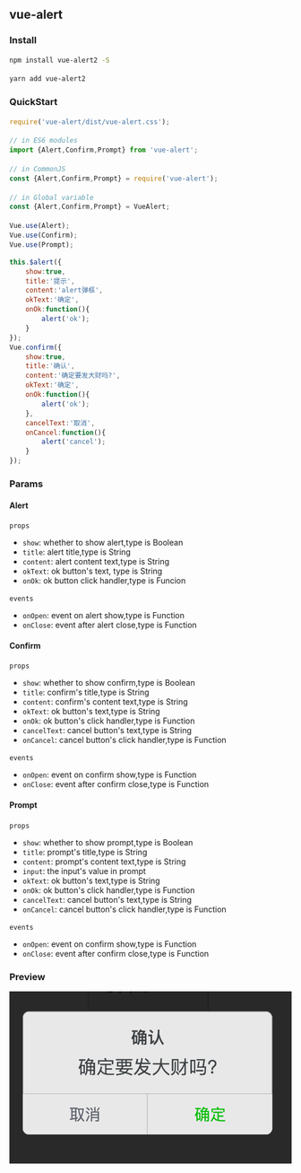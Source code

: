 ## vue-alert

### Install

```bash
npm install vue-alert2 -S

yarn add vue-alert2
```

### QuickStart
```javascript
require('vue-alert/dist/vue-alert.css');

// in ES6 modules
import {Alert,Confirm,Prompt} from 'vue-alert';

// in CommonJS
const {Alert,Confirm,Prompt} = require('vue-alert');

// in Global variable
const {Alert,Confirm,Prompt} = VueAlert;

Vue.use(Alert);
Vue.use(Confirm);
Vue.use(Prompt);
```
```javascript
this.$alert({
    show:true,
    title:'提示',
    content:'alert弹框',
    okText:'确定',
    onOk:function(){
        alert('ok');
    }
});
Vue.confirm({
    show:true,
    title:'确认',
    content:'确定要发大财吗?',
    okText:'确定',
    onOk:function(){
        alert('ok');
    },
    cancelText:'取消',
    onCancel:function(){
        alert('cancel');
    }
});
```

### Params

#### Alert

`props`
- `show`: whether to show alert,type is Boolean
- `title`: alert title,type is String
- `content`: alert content text,type is String
- `okText`: ok button's text, type is String
- `onOk`: ok button click handler,type is Funcion

`events`
- `onOpen`: event on alert show,type is Function
- `onClose`: event after alert close,type is Function

#### Confirm

`props`
- `show`: whether to show confirm,type is Boolean
- `title`: confirm's title,type is String
- `content`: confirm's content text,type is String
- `okText`: ok button's text,type is String
- `onOk`: ok button's click handler,type is Function
- `cancelText`: cancel button's text,type is String
- `onCancel`: cancel button's click handler,type is Function

`events`
- `onOpen`: event on confirm show,type is Function
- `onClose`: event after confirm close,type is Function

#### Prompt

`props`
- `show`: whether to show prompt,type is Boolean
- `title`: prompt's title,type is String
- `content`: prompt's content text,type is String
- `input`: the input's value in prompt
- `okText`: ok button's text,type is String
- `onOk`: ok button's click handler,type is Function
- `cancelText`: cancel button's text,type is String
- `onCancel`: cancel button's click handler,type is Function

`events`
- `onOpen`: event on confirm show,type is Function
- `onClose`: event after confirm close,type is Function

### Preview

![alert image](./doc/alert.png)